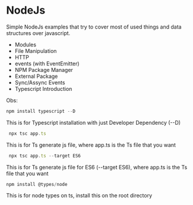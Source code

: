 # NodeJs

Simple NodeJs examples that try to cover most of used things and data structures over javascript.

- Modules
- File Manipulation
- HTTP
- events (with EventEmitter)
- NPM Package Manager
- External Package
- Sync/Assync Events
- Typescript Introduction


Obs:

```javascript 
npm install typescript --D
```
This is for Typescript installation with just Developer Dependency (--D)

```javascript 
 npx tsc app.ts 
```
This is for Ts generate js file, where app.ts is the Ts file that you want

```javascript 
 npx tsc app.ts --target ES6
```
This is for Ts generate js file for ES6 (--target ES6), where app.ts is the Ts file that you want


```javascript 
npm install @types/node
```
This is for node types on ts, install this on the root directory
